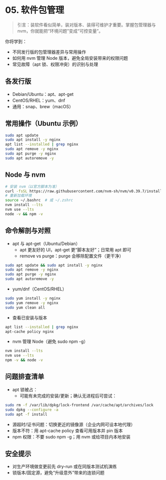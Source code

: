 # 05. 软件包管理

> 引言：装软件看似简单，装对版本、装得可维护才重要。掌握包管理器与 nvm，你就能把“环境问题”变成“可控变量”。

你将学到：
- 不同发行版的包管理器差异与常用操作
- 如何用 nvm 管理 Node 版本，避免全局安装带来的权限问题
- 常见故障（apt 锁、权限冲突）的识别与处理

## 各发行版

- Debian/Ubuntu：apt、apt-get
- CentOS/RHEL：yum、dnf
- 通用：snap、brew（macOS）

## 常用操作（Ubuntu 示例）

```bash
sudo apt update
sudo apt install -y nginx
apt list --installed | grep nginx
sudo apt remove -y nginx
sudo apt purge -y nginx
sudo apt autoremove -y
```

## Node 与 nvm

```bash
# 安装 nvm（以官方脚本为准）
curl -fsSL https://raw.githubusercontent.com/nvm-sh/nvm/v0.39.7/install.sh | bash
# 重新加载环境
source ~/.bashrc  # 或 ~/.zshrc
nvm install --lts
nvm use --lts
node -v && npm -v
```

## 命令解剖与对照

- apt 与 apt-get（Ubuntu/Debian）
  - apt 更友好的 UI，apt-get 更“脚本友好”；日常用 apt 即可
  - remove vs purge：purge 会移除配置文件（更干净）
```bash
sudo apt update && sudo apt install -y nginx
sudo apt remove -y nginx
sudo apt purge -y nginx
sudo apt autoremove -y
```
- yum/dnf（CentOS/RHEL）
```bash
sudo yum install -y nginx
sudo yum remove -y nginx
sudo yum clean all
```
- 查看已安装与版本
```bash
apt list --installed | grep nginx
apt-cache policy nginx
```
- nvm 管理 Node（避免 sudo npm -g）
```bash
nvm install --lts
nvm use --lts
npm -v && node -v
```

## 问题排查清单
- apt 锁被占：
  - 可能有未完成的安装/更新；确认无进程后可尝试：
```bash
sudo rm -f /var/lib/dpkg/lock-frontend /var/cache/apt/archives/lock
sudo dpkg --configure -a
sudo apt -f install
```
- 源超时/证书问题：切换更近的镜像源（企业内网可设本地代理）
- 版本不符：用 apt-cache policy 查看可用版本并 pin 版本
- npm 权限：不要 sudo npm -g；用 nvm 或给项目内本地安装

## 安全提示
- 对生产环境做变更前先 dry-run 或在同版本测试机演练
- 锁版本/固定源，避免“升级意外”带来的连锁问题